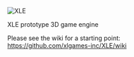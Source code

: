 ![XLE](https://github.com/xlgames-inc/XLE/wiki/images/xlelogo3.png)

XLE prototype 3D game engine

Please see the wiki for a starting point: <BR>
https://github.com/xlgames-inc/XLE/wiki

